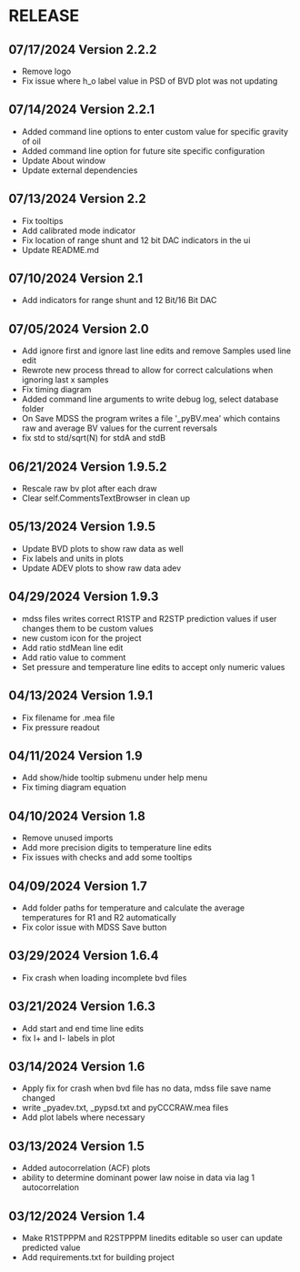 # RELEASE

## 07/17/2024   Version 2.2.2
  * Remove logo
  * Fix issue where h_o label value in PSD of BVD plot was not updating 

## 07/14/2024   Version 2.2.1
  * Added command line options to enter custom value for specific gravity of oil
  * Added command line option for future site specific configuration
  * Update About window
  * Update external dependencies

## 07/13/2024   Version 2.2
  * Fix tooltips
  * Add calibrated mode indicator
  * Fix location of range shunt and 12 bit DAC indicators in the ui
  * Update README.md

## 07/10/2024   Version 2.1
  * Add indicators for range shunt and 12 Bit/16 Bit DAC

## 07/05/2024   Version 2.0
  * Add ignore first and ignore last line edits and remove Samples used line edit
  * Rewrote new process thread to allow for correct calculations when ignoring last x samples
  * Fix timing diagram
  * Added command line arguments to write debug log, select database folder
  * On Save MDSS the program writes a file '_pyBV.mea' which contains raw and average BV values for the current reversals
  * fix std to std/sqrt(N) for stdA and stdB

## 06/21/2024   Version 1.9.5.2
  * Rescale raw bv plot after each draw
  * Clear self.CommentsTextBrowser in clean up

## 05/13/2024   Version 1.9.5
  * Update BVD plots to show raw data as well
  * Fix labels and units in plots
  * Update ADEV plots to show raw data adev

## 04/29/2024   Version 1.9.3
  * mdss files writes correct R1STP and R2STP prediction values if user changes them to be custom values
  * new custom icon for the project
  * Add ratio stdMean line edit
  * Add ratio value to comment 
  * Set pressure and temperature line edits to accept only numeric values

## 04/13/2024   Version 1.9.1
  * Fix filename for .mea file
  * Fix pressure readout

## 04/11/2024   Version 1.9
  * Add show/hide tooltip submenu under help menu
  * Fix timing diagram equation

## 04/10/2024   Version 1.8
  * Remove unused imports
  * Add more precision digits to temperature line edits
  * Fix issues with checks and add some tooltips

## 04/09/2024   Version 1.7
  * Add folder paths for temperature and calculate the average temperatures for R1 and R2 automatically
  * Fix color issue with MDSS Save button

## 03/29/2024   Version 1.6.4
  * Fix crash when loading incomplete bvd files

## 03/21/2024   Version 1.6.3
  * Add start and end time line edits
  * fix I+ and I- labels in plot

## 03/14/2024   Version 1.6
  * Apply fix for crash when bvd file has no data, mdss file save name changed 
  * write _pyadev.txt, _pypsd.txt and pyCCCRAW.mea files
  * Add plot labels where necessary

## 03/13/2024   Version 1.5
  * Added autocorrelation (ACF) plots
  * ability to determine dominant power law noise in data via lag 1 autocorrelation                           

## 03/12/2024   Version 1.4
  * Make R1STPPPM and R2STPPPM linedits editable so user can update predicted value
  * Add requirements.txt for building project
